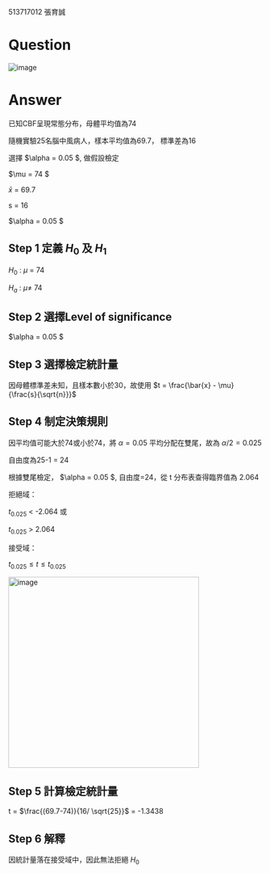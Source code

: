 513717012 張育誠

# Question
![image](https://github.com/user-attachments/assets/678415ec-184d-4763-9a58-5e8bec7e2f10)

# Answer 

已知CBF呈現常態分布，母體平均值為74

隨機實驗25名腦中風病人，樣本平均值為69.7， 標準差為16

選擇 $\alpha = 0.05 $, 做假設檢定

$\mu = 74 $

$\bar{x}$ = 69.7

s = 16

$\alpha = 0.05 $

## Step 1 定義 $H_0$ 及 $H_1$　

$H_0$ : $\mu$ = 74

$H_a$ : $\mu\ne$ 74

## Step 2 選擇Level of significance

$\alpha = 0.05 $

## Step 3 選擇檢定統計量

因母體標準差未知，且樣本數小於30，故使用 $t = \frac{\bar{x} - \mu}{\frac{s}{\sqrt{n}}}$

## Step 4 制定決策規則

因平均值可能大於74或小於74，將 $\alpha = 0.05$ 平均分配在雙尾，故為 $\alpha/2 = 0.025$

自由度為25-1 = 24

根據雙尾檢定， $\alpha = 0.05 $,  自由度=24，從 t 分布表查得臨界值為 2.064

拒絕域：

$t_{0.025}$ < -2.064 或 

$t_{0.025}$ > 2.064

接受域：

$t_{0.025} \leq t \leq t_{0.025}$

<img width="378" alt="image" src="https://github.com/user-attachments/assets/30b4611d-33f1-4f54-911a-10e469e165e7">

## Step 5 計算檢定統計量

t = $\frac{(69.7-74)}{16/ \sqrt{25}}$ = -1.3438

## Step 6 解釋

因統計量落在接受域中，因此無法拒絕 $H_0$






